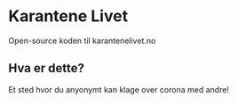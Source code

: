 # Karantene Livet
Open-source koden til karantenelivet.no

## Hva er dette?
Et sted hvor du anyonymt kan klage over corona med andre!
